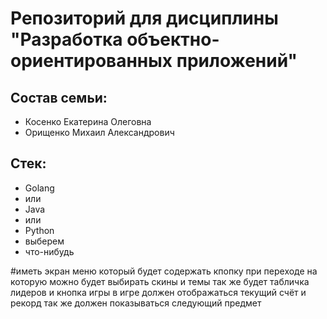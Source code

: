 # Репозиторий для дисциплины "Разработка объектно-ориентированных приложений"

## Состав семьи: 

- Косенко Екатерина Олеговна
- Орищенко Михаил Александрович

## Стек:
- Golang
- или
- Java
- или
- Python
- выберем
- что-нибудь

#иметь экран меню
который будет содержать кпопку при переходе на которую можно будет выбирать скины и темы
так же будет табличка лидеров
и кнопка игры
в игре должен отображаться текущий счёт и рекорд
так же должен показываться следующий предмет
